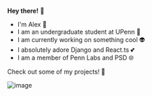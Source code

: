 **Hey there!** 🥳

- I'm Alex 🤵
- I am an undergraduate student at UPenn 📘
- I am currently working on something cool 👽
- I absolutely adore Django and React.ts 💕
- I am a member of Penn Labs and PSD 🌐

Check out some of my projects! 🚀

![image](https://user-images.githubusercontent.com/103473998/215004694-309528ba-3a4d-4044-abe3-6e0317cb1dd8.png)
